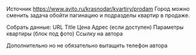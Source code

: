 Источник https://www.avito.ru/krasnodar/kvartiry/prodam
Город можно сменить задача обойти пагинацию и подразделы квартир в продаже.

Собрать данные:
URL
Title
Цена
Адрес (если доступен)
Параметры квартиры (блок под фото)
Ссылку на автора

Дополнительно но не обязательно вытащить телефон автора